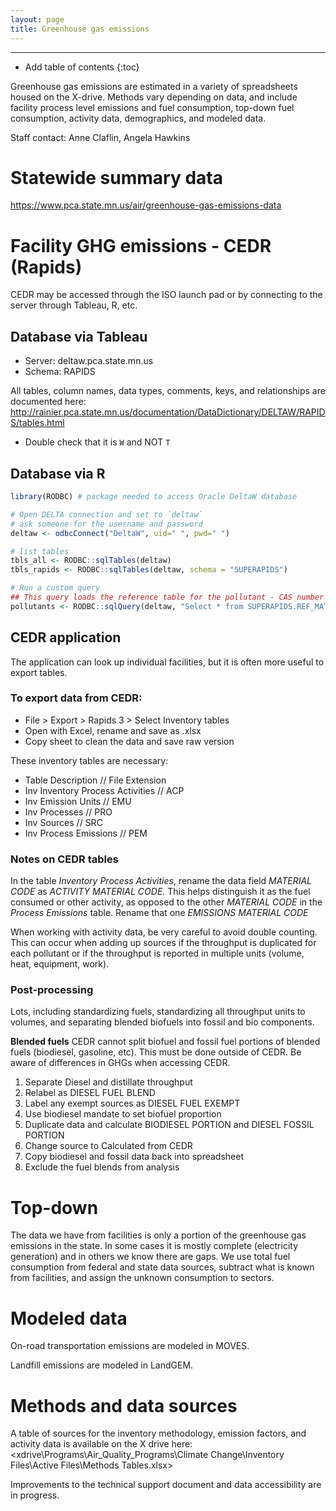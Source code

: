 ```yaml
---
layout: page
title: Greenhouse gas emissions
---
```


---
* Add table of contents
{:toc}

Greenhouse gas emissions are estimated in a variety of spreadsheets housed on the X-drive. Methods vary depending on data, and include facility process level emissions and fuel consumption, top-down fuel consumption, activity data, demographics, and modeled data.

Staff contact: Anne Claflin, Angela Hawkins

# Statewide summary data
https://www.pca.state.mn.us/air/greenhouse-gas-emissions-data 

# Facility GHG emissions - CEDR (Rapids)
CEDR may be accessed through the ISO launch pad or by connecting to the server through Tableau, R, etc. 

## Database via Tableau
- Server: deltaw.pca.state.mn.us
- Schema: RAPIDS

All tables, column names, data types, comments, keys, and relationships are documented here:
http://rainier.pca.state.mn.us/documentation/DataDictionary/DELTAW/RAPIDS/tables.html

- Double check that it is `W` and NOT `T`

## Database via R

```r
library(RODBC) # package needed to access Oracle DeltaW database

# Open DELTA connection and set to `deltaw`
# ask someone for the username and password
deltaw <- odbcConnect("DeltaW", uid=" ", pwd=" ") 

# list tables
tbls_all <- RODBC::sqlTables(deltaw)
tbls_rapids <- RODBC::sqlTables(deltaw, schema = "SUPERAPIDS")

# Run a custom query
## This query loads the reference table for the pollutant - CAS number table from the SUPERAPIDS air emissions inventory database.
pollutants <- RODBC::sqlQuery(deltaw, "Select * from SUPERAPIDS.REF_MATERIAL_CODES", max = 2000)
```

## CEDR application
The application can look up individual facilities, but it is often more useful to export tables.

### To export data from CEDR:

- File > Export > Rapids 3 > Select Inventory tables 
- Open with Excel, rename and save as .xlsx
- Copy sheet to clean the data and save raw version

These inventory tables are necessary:

* Table Description // File Extension
* Inv Inventory Process Activities	// ACP
* Inv Emission Units // EMU
* Inv Processes	// PRO
* Inv Sources	// SRC
* Inv Process Emissions	// PEM

### Notes on CEDR tables
In the table *Inventory Process Activities*, rename the data field *MATERIAL CODE* as *ACTIVITY MATERIAL CODE.* This helps distinguish it as the fuel consumed or other activity, as opposed to the other *MATERIAL CODE* in the *Process Emissions* table. Rename that one *EMISSIONS MATERIAL CODE*

When working with activity data, be very careful to avoid double counting. This can occur when adding up sources if the throughput is duplicated for each pollutant or if the throughput is reported in multiple units (volume, heat, equipment, work). 

### Post-processing
Lots, including standardizing fuels, standardizing all throughput units to volumes, and separating blended biofuels into fossil and bio components.

**Blended fuels** 
CEDR cannot split biofuel and fossil fuel portions of blended fuels (biodiesel, gasoline, etc). This must be done outside of CEDR. Be aware of differences in GHGs when accessing CEDR.

1.	Separate Diesel and distillate throughput
2.	Relabel as DIESEL FUEL BLEND
3.	Label any exempt sources as DIESEL FUEL EXEMPT
4.	Use biodiesel mandate to set biofuel proportion
5.	Duplicate data and calculate BIODIESEL PORTION and DIESEL FOSSIL PORTION
6.	Change source to Calculated from CEDR
7.	Copy biodiesel and fossil data back into spreadsheet 
8.	Exclude the fuel blends from analysis

# Top-down 
The data we have from facilities is only a portion of the greenhouse gas emissions in the state. In some cases it is mostly complete (electricity generation) and in others we know there are gaps. We use total fuel consumption from federal and state data sources, subtract what is known from facilities, and assign the unknown consumption to sectors.

# Modeled data
On-road transportation emissions are modeled in MOVES.

Landfill emissions are modeled in LandGEM.

# Methods and data sources
A table of sources for the inventory methodology, emission factors, and activity data is available on the X drive here: <xdrive\Programs\Air_Quality_Programs\Climate Change\Inventory Files\Active Files\Methods Tables.xlsx>

Improvements to the technical support document and data accessibility are in progress. 

